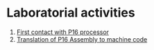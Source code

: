 # Laboratorial activities



1. [First contact with P16 processor](lab01)
2. [Translation of P16 Assembly to machine code](lab02)